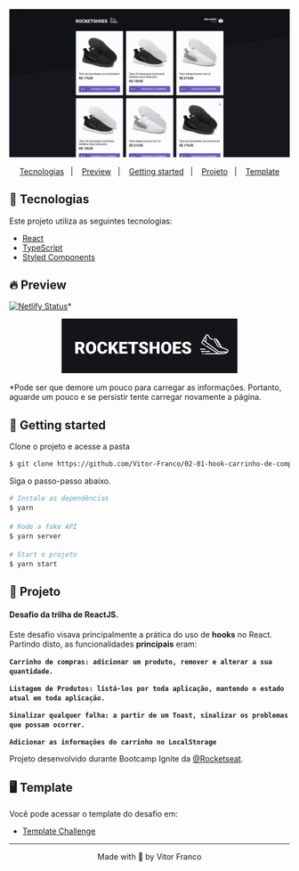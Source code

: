 <img alt="Preview App" title="Preview App" src=".github/project-preview.gif" />

<p align="center">
  <a href="#-tecnologias">Tecnologias</a>&nbsp;&nbsp;&nbsp;|&nbsp;&nbsp;&nbsp;
  <a href="#-preview">Preview</a>&nbsp;&nbsp;&nbsp;|&nbsp;&nbsp;&nbsp;
  <a href="#-getting-started">Getting started</a>&nbsp;&nbsp;&nbsp;|&nbsp;&nbsp;&nbsp;
  <a href="#-projeto">Projeto</a>&nbsp;&nbsp;&nbsp;|&nbsp;&nbsp;&nbsp;
  <a href="#-template">Template</a>
</p>

## 🧪 Tecnologias

Este projeto utiliza as seguintes tecnologias:

- [React](https://reactjs.org)
- [TypeScript](https://www.typescriptlang.org/)
- [Styled Components](https://styled-components.com/)

## 🔥 Preview

[![Netlify Status](https://api.netlify.com/api/v1/badges/bea7700d-c3b3-478a-87b6-506a20ee892b/deploy-status)](https://rocketshoes-vf.netlify.app/)\*
<br>

<p align="center">
  <a href="https://rocketshoes-vf.netlify.app/" target="_blank">
    <img alt="Preview App" title="Preview App" src=".github/logo-rocketshoes.png" />
  </a>
</p>

\*Pode ser que demore um pouco para carregar as informações. Portanto, aguarde um pouco e se persistir tente carregar novamente a página.

## 🚀 Getting started

Clone o projeto e acesse a pasta

```bash
$ git clone https://github.com/Vitor-Franco/02-01-hook-carrinho-de-compras.git && cd 02-01-hook-carrinho-de-compras
```

Siga o passo-passo abaixo.

```bash
# Instale as dependências
$ yarn

# Rode a fake API
$ yarn server

# Start o projeto
$ yarn start
```

## 📝 Projeto

#### Desafio da trilha de ReactJS.

Este desafio visava principalmente a prática do uso de **hooks** no React.
Partindo disto, as funcionalidades **principais** eram:  

**`Carrinho de compras: adicionar um produto, remover e alterar a sua quantidade.`**

**`Listagem de Produtos: listá-los por toda aplicação, mantendo o estado atual em toda aplicação.`**

**`Sinalizar qualquer falha: a partir de um Toast, sinalizar os problemas que possam ocorrer.`**

**`Adicionar as informações do carrinho no LocalStorage`**

Projeto desenvolvido durante Bootcamp Ignite da [@Rocketseat](https://github.com/Rocketseat).

## 🖥 Template

Você pode acessar o template do desafio em:

- [Template Challenge](https://github.com/rocketseat-education/ignite-template-reactjs-criando-um-hook-de-carrinho-de-compras)

---

<p align="center">Made with 💜 by Vitor Franco</p>
